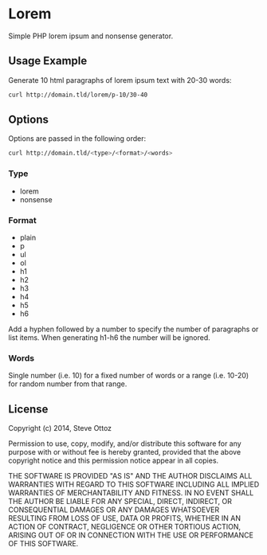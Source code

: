 Lorem
=====

Simple PHP lorem ipsum and nonsense generator.

Usage Example
-------------

Generate 10 html paragraphs of lorem ipsum text with 20-30 words:

```bash
curl http://domain.tld/lorem/p-10/30-40
```

Options
-------

Options are passed in the following order:

```bash
curl http://domain.tld/<type>/<format>/<words>
```

### Type

- lorem
- nonsense


### Format

- plain
- p
- ul
- ol
- h1
- h2
- h3
- h4
- h5
- h6

Add a hyphen followed by a number to specify the number of paragraphs or list items. When generating h1-h6 the number will be ignored.

### Words

Single number (i.e. 10) for a fixed number of words or a range (i.e. 10-20) for random number from that range.

License
-------

Copyright (c) 2014, Steve Ottoz

Permission to use, copy, modify, and/or distribute this software for any purpose with or without fee is hereby granted, provided that the above copyright notice and this permission notice appear in all copies.

THE SOFTWARE IS PROVIDED "AS IS" AND THE AUTHOR DISCLAIMS ALL WARRANTIES WITH REGARD TO THIS SOFTWARE INCLUDING ALL IMPLIED WARRANTIES OF MERCHANTABILITY AND FITNESS. IN NO EVENT SHALL THE AUTHOR BE LIABLE FOR ANY SPECIAL, DIRECT, INDIRECT, OR CONSEQUENTIAL DAMAGES OR ANY DAMAGES WHATSOEVER RESULTING FROM LOSS OF USE, DATA OR PROFITS, WHETHER IN AN ACTION OF CONTRACT, NEGLIGENCE OR OTHER TORTIOUS ACTION, ARISING OUT OF OR IN CONNECTION WITH THE USE OR PERFORMANCE OF THIS SOFTWARE.
